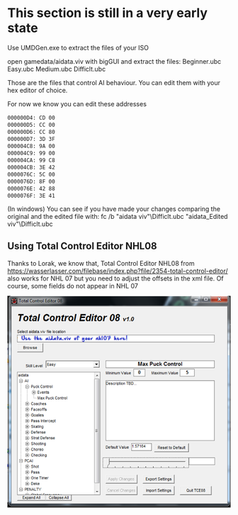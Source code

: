 # This section is still in a very early state

Use UMDGen.exe to extract the files of your ISO

open gamedata/aidata.viv with bigGUI and extract the files: Beginner.ubc Easy.ubc Medium.ubc Difficlt.ubc

Those are the files that control AI behaviour. You can edit them with your hex editor of choice.

For now we know you can edit these addresses
```
000000D4: CD 00
000000D5: CC 00
000000D6: CC 80
000000D7: 3D 3F
000004C8: 9A 00
000004C9: 99 00
000004CA: 99 C8
000004CB: 3E 42
0000076C: 5C 00
0000076D: 8F 00
0000076E: 42 88
0000076F: 3E 41
```

(In windows) You can see if you have made your changes comparing the original and the edited file with:
fc /b "aidata viv"\Difficlt.ubc "aidata_Edited viv"\Difficlt.ubc

## Using Total Control Editor NHL08

Thanks to Lorak, we know that, 
Total Control Editor NHL08
from https://wasserlasser.com/filebase/index.php?file/2354-total-control-editor/
also works for NHL 07 but you need to adjust the offsets in the xml file. Of course, some fields do not appear in NHL 07


![TCE08.png](https://github.com/Bunkai9448/NHL-07_public/blob/main/AI_behaviour/TCE08.png)
